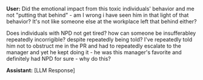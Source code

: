 **User:**
Did the emotional impact from this toxic individuals' behavior and me not "putting that behind"  - am I wrong i have seen him in that light of that behavior? It's not like someone else at the workplace left that behind either? 

Does individuals with NPD not get tired? how can someone be insufferabley repeatedly incorrigible? despite repeatedly being told? I've repeatedly told him not to obstruct me in the PR and had to repeatedly escalate to the manager and yet he kept doing it - he was this manager's favorite and definitely had NPD for sure - why do this? 

**Assistant:**
[LLM Response]


